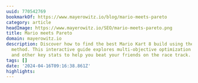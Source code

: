 ```yaml
---
uuid: 770542769
bookmarkOf: https://www.mayerowitz.io/blog/mario-meets-pareto
category: article
headImage: https://www.mayerowitz.io/SEO/mario-meets-pareto.png
title: Mario meets Pareto
domain: mayerowitz.io
description: Discover how to find the best Mario Kart 8 build using the Pareto frontier
  method. This interactive guide explores multi-objective optimization of speed, acceleration,
  and other key stats to help you beat your friends on the race track.
tags: []
date: '2024-04-16T09:16:38.861Z'
highlights:
---
```




